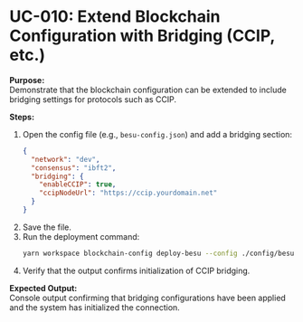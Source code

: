 # UC-010: Extend Blockchain Configuration with Bridging (CCIP, etc.)

**Purpose:**  
Demonstrate that the blockchain configuration can be extended to include bridging settings for protocols such as CCIP.

**Steps:**  
1. Open the config file (e.g., `besu-config.json`) and add a bridging section:
   ```json
   {
     "network": "dev",
     "consensus": "ibft2",
     "bridging": {
       "enableCCIP": true,
       "ccipNodeUrl": "https://ccip.yourdomain.net"
     }
   }
   ```
2. Save the file.
3. Run the deployment command:
   ```bash
   yarn workspace blockchain-config deploy-besu --config ./config/besu-config.json
   ```
4. Verify that the output confirms initialization of CCIP bridging.

**Expected Output:**  
Console output confirming that bridging configurations have been applied and the system has initialized the connection.